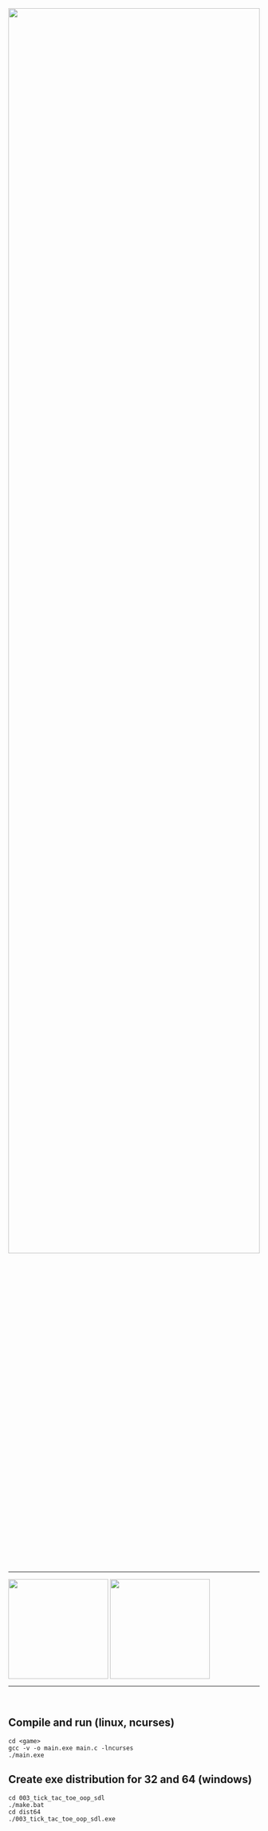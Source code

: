 <img align="center" width="100%" height="80%" src="https://www.retrogames-online.com/wp-content/themes/retrogames/images/retrogames_logo_v01.png">

---

<p float="left">
  <img align="center" width="200" src="https://user-images.githubusercontent.com/8678755/160507919-ac2d7c53-36fa-4c38-80ae-05623c18482b.png">
  <img align="center" width="200" src="https://www.ubuy.vn/productimg/?image=aHR0cHM6Ly9tLm1lZGlhLWFtYXpvbi5jb20vaW1hZ2VzL0kvODFaTlJISitjSUwuX0FDX1NMMTUwMF8uanBn.jpg">
<p>
  
---
 

  
  <br>
   
## Compile and run (linux, ncurses)
```
cd <game>
gcc -v -o main.exe main.c -lncurses
./main.exe

```

## Create exe distribution for 32 and 64 (windows)
```
cd 003_tick_tac_toe_oop_sdl
./make.bat
cd dist64
./003_tick_tac_toe_oop_sdl.exe
```
